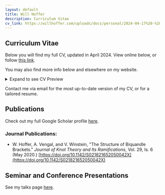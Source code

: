 ```yaml
---
layout: default
title: Will Hoffer
description: Curriculum Vitae
cv_link: https://willhoffer.com/uploads/docs/personal/2024-04-17%20-%20CV%20of%20Will%20Hoffer.pdf
---
```


## Curriculum Vitae

Below you will find my full CV, updated in April 2024. View online below, or follow [this link]({{page.cv_link}}).

You may also find more info below and elsewhere on my website.

<details>
    <summary>Expand to see CV Preview</summary>
    <iframe src="{{page.cv_link}}" width="100%" height="900">
    </iframe>
</details>

Contact me via email for the most up-to-date version of my CV, or for a tailored resume.

## Publications

Check out my full Google Scholar profile [here](https://scholar.google.com/citations?hl=en&user=kaJEJSoAAAAJ).

<!--
<iframe src="https://scholar.google.com/citations?user=kaJEJSoAAAAJ&hl=en&authuser=1" width="100%" height="500">
</iframe>
-->

### Journal Publications:

- W. Hoffer, A. Vengal, and V. Winstein, "The Structure of Biquandle Brackets." *Journal of Knot Theory and Its Ramifications*, Vol. 29, Is. 6 (May 2020.)  [https://doi.org/10.1142/S021821652050042X](https://doi.org/10.1142/S021821652050042X)


## Seminar and Conference Presentations

See my talks page [here](https://willhoffer.com/talks).
